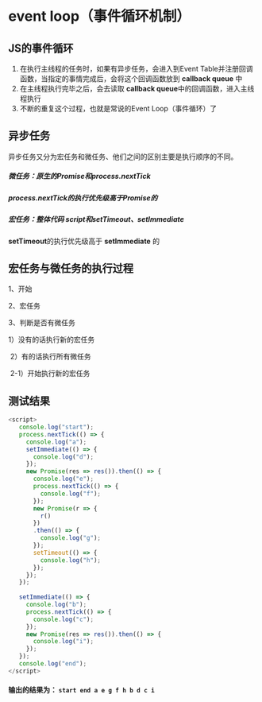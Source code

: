 # event loop（事件循环机制）

## JS的事件循环

1. 在执行主线程的任务时，如果有异步任务，会进入到Event Table并注册回调函数，当指定的事情完成后，会将这个回调函数放到 **callback queue** 中
2. 在主线程执行完毕之后，会去读取 **callback queue**中的回调函数，进入主线程执行
3. 不断的重复这个过程，也就是常说的Event Loop（事件循环）了



## 异步任务

异步任务又分为宏任务和微任务、他们之间的区别主要是执行顺序的不同。

##### 微任务：原生的Promise和process.nextTick

##### **process.nextTick**的执行优先级高于**Promise**的

##### 宏任务：整体代码 script和setTimeout、setImmediate

**setTimeout**的执行优先级高于 **setImmediate** 的



## 宏任务与微任务的执行过程

1、开始

2、宏任务

3、判断是否有微任务

1）没有的话执行新的宏任务

​	  2）有的话执行所有微任务

​			2-1）开始执行新的宏任务



## 测试结果

```javascript
<script>
   console.log("start");
   process.nextTick(() => {
     console.log("a");
     setImmediate(() => {
       console.log("d");
     });
     new Promise(res => res()).then(() => {
       console.log("e");
       process.nextTick(() => {
         console.log("f");
       });
       new Promise(r => {
         r()
       })
       .then(() => {
         console.log("g");
       });
       setTimeout(() => {
         console.log("h");
       });
     });
   });
   
   setImmediate(() => {
     console.log("b");
     process.nextTick(() => {
       console.log("c");
     });
     new Promise(res => res()).then(() => {
       console.log("i");
     });
   });
   console.log("end");
</script>
```

#### 输出的结果为： `start end a e g f h b d c i`



